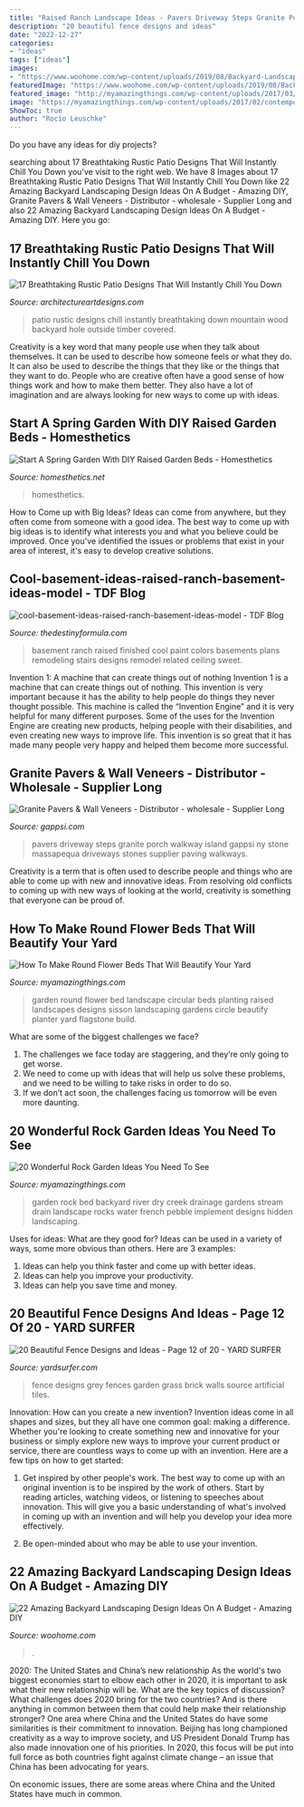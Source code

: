 ```yaml
---
title: "Raised Ranch Landscape Ideas - Pavers Driveway Steps Granite Porch Walkway Island Gappsi Ny Stone Massapequa Driveways Stones Supplier Paving Walkways"
description: "20 beautiful fence designs and ideas"
date: "2022-12-27"
categories:
- "ideas"
tags: ["ideas"]
images:
- "https://www.woohome.com/wp-content/uploads/2019/08/Backyard-Landscaping-Ideas-On-A-Budget-15.jpg"
featuredImage: "https://www.woohome.com/wp-content/uploads/2019/08/Backyard-Landscaping-Ideas-On-A-Budget-15.jpg"
featured_image: "http://myamazingthings.com/wp-content/uploads/2017/03/round-flower-bed.jpg"
image: "https://myamazingthings.com/wp-content/uploads/2017/02/contemporary-landscape.jpg"
ShowToc: true
author: "Rocio Leuschke"
---
```



Do you have any ideas for diy projects?

	

		
searching about 17 Breathtaking Rustic Patio Designs That Will Instantly Chill You Down you've visit to the right web. We have 8 Images about 17 Breathtaking Rustic Patio Designs That Will Instantly Chill You Down like 22 Amazing Backyard Landscaping Design Ideas On A Budget - Amazing DIY, Granite Pavers &amp; Wall Veneers - Distributor - wholesale - Supplier Long and also 22 Amazing Backyard Landscaping Design Ideas On A Budget - Amazing DIY. Here you go:
		
    
## 17 Breathtaking Rustic Patio Designs That Will Instantly Chill You Down

<img loading=lazy src="https://www.architectureartdesigns.com/wp-content/uploads/2015/08/17-Breathtaking-Rustic-Patio-Designs-That-Will-Instantly-Chill-You-Down-10.jpg" onerror="this.onerror=null;this.src='https://tse4.mm.bing.net/th?id=OIP.dhxfkIeoSTO6ty2BxUxJHwHaLI&amp;pid=15.1';" alt="17 Breathtaking Rustic Patio Designs That Will Instantly Chill You Down">

_Source: architectureartdesigns.com_

>patio rustic designs chill instantly breathtaking down mountain wood backyard hole outside timber covered. 

	

Creativity is a key word that many people use when they talk about themselves. It can be used to describe how someone feels or what they do. It can also be used to describe the things that they like or the things that they want to do. People who are creative often have a good sense of how things work and how to make them better. They also have a lot of imagination and are always looking for new ways to come up with ideas.

    
## Start A Spring Garden With DIY Raised Garden Beds - Homesthetics

<img loading=lazy src="https://cdn.homesthetics.net/wp-content/uploads/2016/03/Start-A-Spring-Graden-With-DIY-Raised-Garden-Beds-homesthetics-11.jpg" onerror="this.onerror=null;this.src='https://tse3.mm.bing.net/th?id=OIP.SDnEFPedTC230H7IlCD-RQHaLH&amp;pid=15.1';" alt="Start A Spring Garden With DIY Raised Garden Beds - Homesthetics">

_Source: homesthetics.net_

>homesthetics. 

	

How to Come up with Big Ideas?
Ideas can come from anywhere, but they often come from someone with a good idea. The best way to come up with big ideas is to identify what interests you and what you believe could be improved. Once you've identified the issues or problems that exist in your area of interest, it's easy to develop creative solutions.

    
## Cool-basement-ideas-raised-ranch-basement-ideas-model - TDF Blog

<img loading=lazy src="http://thedestinyformula.com/wp-content/uploads/2018/12/cool-basement-ideas-raised-ranch-basement-ideas-model.jpg" onerror="this.onerror=null;this.src='https://tse4.mm.bing.net/th?id=OIP.wqPq6UrSu0b-R-RHuNaucAHaFj&amp;pid=15.1';" alt="cool-basement-ideas-raised-ranch-basement-ideas-model - TDF Blog">

_Source: thedestinyformula.com_

>basement ranch raised finished cool paint colors basements plans remodeling stairs designs remodel related ceiling sweet. 

	

Invention 1: A machine that can create things out of nothing
Invention 1 is a machine that can create things out of nothing. This invention is very important because it has the ability to help people do things they never thought possible. This machine is called the “Invention Engine” and it is very helpful for many different purposes. Some of the uses for the Invention Engine are creating new products, helping people with their disabilities, and even creating new ways to improve life. This invention is so great that it has made many people very happy and helped them become more successful.

    
## Granite Pavers &amp; Wall Veneers - Distributor - Wholesale - Supplier Long

<img loading=lazy src="http://gappsi.com/wp-content/uploads/2017/05/Granete-pavers-driveways-long-island-Gappsi.jpg" onerror="this.onerror=null;this.src='https://tse1.mm.bing.net/th?id=OIP.mHj6V0QTAhB_OG-norJYBQHaE6&amp;pid=15.1';" alt="Granite Pavers &amp; Wall Veneers - Distributor - wholesale - Supplier Long">

_Source: gappsi.com_

>pavers driveway steps granite porch walkway island gappsi ny stone massapequa driveways stones supplier paving walkways. 

	

Creativity is a term that is often used to describe people and things who are able to come up with new and innovative ideas. From resolving old conflicts to coming up with new ways of looking at the world, creativity is something that everyone can be proud of.

    
## How To Make Round Flower Beds That Will Beautify Your Yard

<img loading=lazy src="http://myamazingthings.com/wp-content/uploads/2017/03/round-flower-bed.jpg" onerror="this.onerror=null;this.src='https://tse2.mm.bing.net/th?id=OIP.i1TsVcsqVqU_iyTBE_hAHwHaE5&amp;pid=15.1';" alt="How To Make Round Flower Beds That Will Beautify Your Yard">

_Source: myamazingthings.com_

>garden round flower bed landscape circular beds planting raised landscapes designs sisson landscaping gardens circle beautify planter yard flagstone build. 

	

What are some of the biggest challenges we face?
1. The challenges we face today are staggering, and they’re only going to get worse.
2. We need to come up with ideas that will help us solve these problems, and we need to be willing to take risks in order to do so.
3. If we don’t act soon, the challenges facing us tomorrow will be even more daunting.

    
## 20 Wonderful Rock Garden Ideas You Need To See

<img loading=lazy src="https://myamazingthings.com/wp-content/uploads/2017/02/contemporary-landscape.jpg" onerror="this.onerror=null;this.src='https://tse2.mm.bing.net/th?id=OIP.qSQaYUhK6jlwPhFXNp0LPwHaJ3&amp;pid=15.1';" alt="20 Wonderful Rock Garden Ideas You Need To See">

_Source: myamazingthings.com_

>garden rock bed backyard river dry creek drainage gardens stream drain landscape rocks water french pebble implement designs hidden landscaping. 

	

Uses for ideas: What are they good for?
Ideas can be used in a variety of ways, some more obvious than others. Here are 3 examples:
1. Ideas can help you think faster and come up with better ideas.
2. Ideas can help you improve your productivity.    
3. Ideas can help you save time and money.

    
## 20 Beautiful Fence Designs And Ideas - Page 12 Of 20 - YARD SURFER

<img loading=lazy src="http://yardsurfer.com/wp-content/uploads/2017/01/Fence-Designs-and-Ideas-12.jpg" onerror="this.onerror=null;this.src='https://tse4.mm.bing.net/th?id=OIP.tL3XiDAy2V2AW6QBwtH5UQHaKh&amp;pid=15.1';" alt="20 Beautiful Fence Designs and Ideas - Page 12 of 20 - YARD SURFER">

_Source: yardsurfer.com_

>fence designs grey fences garden grass brick walls source artificial tiles. 

	

Innovation: How can you create a new invention?
Invention ideas come in all shapes and sizes, but they all have one common goal: making a difference. Whether you're looking to create something new and innovative for your business or simply explore new ways to improve your current product or service, there are countless ways to come up with an invention. Here are a few tips on how to get started:
1. Get inspired by other people's work. The best way to come up with an original invention is to be inspired by the work of others. Start by reading articles, watching videos, or listening to speeches about innovation. This will give you a basic understanding of what's involved in coming up with an invention and will help you develop your idea more effectively.

2. Be open-minded about who may be able to use your invention.

    
## 22 Amazing Backyard Landscaping Design Ideas On A Budget - Amazing DIY

<img loading=lazy src="https://www.woohome.com/wp-content/uploads/2019/08/Backyard-Landscaping-Ideas-On-A-Budget-15.jpg" onerror="this.onerror=null;this.src='https://tse3.mm.bing.net/th?id=OIP.4QIdR04QEk116-h-zaSMPQHaJ4&amp;pid=15.1';" alt="22 Amazing Backyard Landscaping Design Ideas On A Budget - Amazing DIY">

_Source: woohome.com_

>. 

	

2020: The United States and China’s new relationship
As the world's two biggest economies start to elbow each other in 2020, it is important to ask what their new relationship will be. What are the key topics of discussion? What challenges does 2020 bring for the two countries? And is there anything in common between them that could help make their relationship stronger?
One area where China and the United States do have some similarities is their commitment to innovation. Beijing has long championed creativity as a way to improve society, and US President Donald Trump has also made innovation one of his priorities. In 2020, this focus will be put into full force as both countries fight against climate change – an issue that China has been advocating for years.

On economic issues, there are some areas where China and the United States have much in common.

